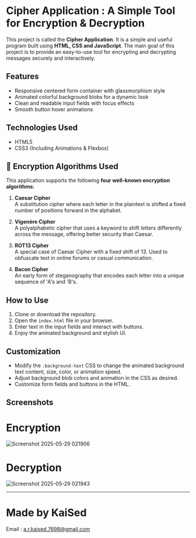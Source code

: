# Cipher Application : A Simple Tool for Encryption & Decryption

This project is called the **Cipher Application**. It is a simple and useful program built using **HTML, CSS and JavaScript**. The main goal of this project is to provide an easy-to-use tool for encrypting and decrypting messages securely and interactively.


## Features

- Responsive centered form container with glassmorphism style
- Animated colorful background blobs for a dynamic look
- Clean and readable input fields with focus effects
- Smooth button hover animations

## Technologies Used

- HTML5
- CSS3 (Including Animations &  Flexbox)

## 🔐 Encryption Algorithms Used

This application supports the following **four well-known encryption algorithms**:

1. **Caesar Cipher**  
   A substitution cipher where each letter in the plaintext is shifted a fixed number of positions forward in the alphabet.

2. **Vigenère Cipher**  
   A polyalphabetic cipher that uses a keyword to shift letters differently across the message, offering better security than Caesar.

3. **ROT13 Cipher**  
   A special case of Caesar Cipher with a fixed shift of 13. Used to obfuscate text in online forums or casual communication.

4. **Bacon Cipher**  
   An early form of steganography that encodes each letter into a unique sequence of 'A's and 'B's.


## How to Use

1. Clone or download the repository.
2. Open the `index.html` file in your browser.
3. Enter text in the input fields and interact with buttons.
4. Enjoy the animated background and stylish UI.

## Customization

- Modify the `.background-text` CSS to change the animated background text content, size, color, or animation speed.
- Adjust background blob colors and animation in the CSS as desired.
- Customize form fields and buttons in the HTML.

## Screenshots

# Encryption 

![Screenshot 2025-05-29 021906](https://github.com/user-attachments/assets/7cd70bd9-8357-4ed2-83c9-f41057dbef78)



# Decryption

![Screenshot 2025-05-29 021943](https://github.com/user-attachments/assets/d2ef08be-fb71-4978-86ab-fabdb1f3f8e1)


---

# Made by KaiSed

Email : a.r.kaised.7698@gmail.com
